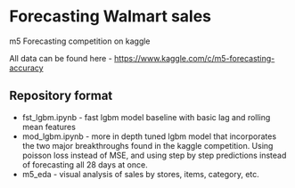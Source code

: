 # Forecasting Walmart sales
m5 Forecasting competition on kaggle

All data can be found here - https://www.kaggle.com/c/m5-forecasting-accuracy

## Repository format
* fst_lgbm.ipynb - fast lgbm model baseline with basic lag and rolling mean features
* mod_lgbm.ipynb - more in depth tuned lgbm model that incorporates the two major breakthroughs found in the kaggle competition.
Using poisson loss instead of MSE, and using step by step predictions instead of forecasting all 28 days at once.
* m5_eda - visual analysis of sales by stores, items, category, etc.
